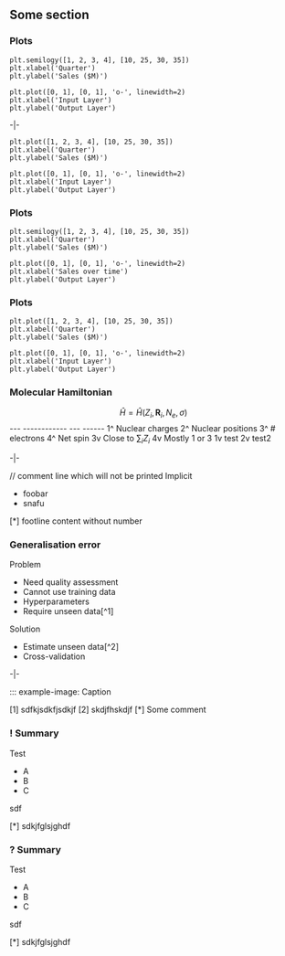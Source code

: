 ## Some section

### Plots
```plot: Sales over time
plt.semilogy([1, 2, 3, 4], [10, 25, 30, 35])
plt.xlabel('Quarter')
plt.ylabel('Sales ($M)')

plt.plot([0, 1], [0, 1], 'o-', linewidth=2)
plt.xlabel('Input Layer')
plt.ylabel('Output Layer')
```

-|-

```schematic: Sales over time
plt.plot([1, 2, 3, 4], [10, 25, 30, 35])
plt.xlabel('Quarter')
plt.ylabel('Sales ($M)')

plt.plot([0, 1], [0, 1], 'o-', linewidth=2)
plt.xlabel('Input Layer')
plt.ylabel('Output Layer')
```

### Plots
```plot: Sales over time
plt.semilogy([1, 2, 3, 4], [10, 25, 30, 35])
plt.xlabel('Quarter')
plt.ylabel('Sales ($M)')

plt.plot([0, 1], [0, 1], 'o-', linewidth=2)
plt.xlabel('Sales over time')
plt.ylabel('Output Layer')
```

### Plots

```schematic: Sales over time
plt.plot([1, 2, 3, 4], [10, 25, 30, 35])
plt.xlabel('Quarter')
plt.ylabel('Sales ($M)')

plt.plot([0, 1], [0, 1], 'o-', linewidth=2)
plt.xlabel('Input Layer')
plt.ylabel('Output Layer')
```


### Molecular Hamiltonian ###################################################

$$\hat{H} = \hat{H}(Z_i, \mathbf{R}_i, N_e, \sigma)$$
                    ---  ------------  ---  ------
1^ Nuclear charges
2^ Nuclear positions
3^ \# electrons
4^ Net spin
3v Close to $\sum_i Z_i$
4v Mostly 1 or 3
1v test
2v test2

-|-

// comment line which will not be printed
Implicit
- foobar
- snafu

[*] footline content without number

### Generalisation error #####################################################

Problem
- Need quality assessment
- Cannot use training data
- Hyperparameters
- Require unseen data[^1]

Solution
- Estimate unseen data[^2]
- Cross-validation

-|-

::: example-image: Caption

[1] sdfkjsdkfjsdkjf
[2] skdjfhskdjf
[*] Some comment

### ! Summary ##################################################################

Test
- A
- B
- C

sdf

[*] sdkjfglsjghdf

### ? Summary ##################################################################

Test
- A
- B
- C

sdf

[*] sdkjfglsjghdf
